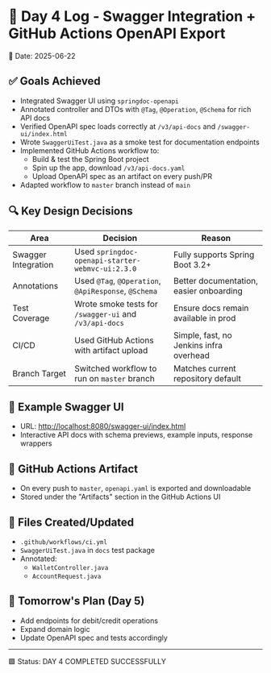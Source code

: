 # 🧾 Day 4 Log - Swagger Integration + GitHub Actions OpenAPI Export

📅 Date: 2025-06-22

## ✅ Goals Achieved

- Integrated Swagger UI using `springdoc-openapi`
- Annotated controller and DTOs with `@Tag`, `@Operation`, `@Schema` for rich API docs
- Verified OpenAPI spec loads correctly at `/v3/api-docs` and `/swagger-ui/index.html`
- Wrote `SwaggerUiTest.java` as a smoke test for documentation endpoints
- Implemented GitHub Actions workflow to:
  - Build & test the Spring Boot project
  - Spin up the app, download `/v3/api-docs.yaml`
  - Upload OpenAPI spec as an artifact on every push/PR
- Adapted workflow to `master` branch instead of `main`

## 🔍 Key Design Decisions

| Area | Decision | Reason |
|------|----------|--------|
| Swagger Integration | Used `springdoc-openapi-starter-webmvc-ui:2.3.0` | Fully supports Spring Boot 3.2+ |
| Annotations | Used `@Tag`, `@Operation`, `@ApiResponse`, `@Schema` | Better documentation, easier onboarding |
| Test Coverage | Wrote smoke tests for `/swagger-ui` and `/v3/api-docs` | Ensure docs remain available in prod |
| CI/CD | Used GitHub Actions with artifact upload | Simple, fast, no Jenkins infra overhead |
| Branch Target | Switched workflow to run on `master` branch | Matches current repository default |

## 🧪 Example Swagger UI

- URL: [http://localhost:8080/swagger-ui/index.html](http://localhost:8080/swagger-ui/index.html)
- Interactive API docs with schema previews, example inputs, response wrappers

## 🔄 GitHub Actions Artifact

- On every push to `master`, `openapi.yaml` is exported and downloadable
- Stored under the "Artifacts" section in the GitHub Actions UI

## 📁 Files Created/Updated

- `.github/workflows/ci.yml`
- `SwaggerUiTest.java` in `docs` test package
- Annotated:
  - `WalletController.java`
  - `AccountRequest.java`

## 📌 Tomorrow's Plan (Day 5)

- Add endpoints for debit/credit operations
- Expand domain logic
- Update OpenAPI spec and tests accordingly

---

🟩 Status: DAY 4 COMPLETED SUCCESSFULLY
